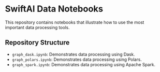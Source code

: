 # SwiftAI Data Notebooks

This repository contains notebooks that illustrate how to use the most important data processing tools.

## Repository Structure

- `graph_dask.ipynb`: Demonstrates data processing using Dask.
- `graph_polars.ipynb`: Demonstrates data processing using Polars.
- `graph_spark.ipynb`: Demonstrates data processing using Apache Spark.
